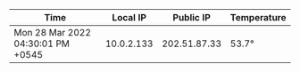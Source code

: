 | Time     | Local IP | Public IP | Temperature |
| ----------- | ----------- | ----------- | ----------- |
| Mon 28 Mar 2022 04:30:01 PM +0545      | 10.0.2.133     | 202.51.87.33  | 53.7° |
